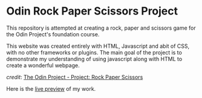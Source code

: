 # Odin Rock Paper Scissors Project

This repository is attempted at creating a rock, paper and scissors game for the Odin Project's foundation course.

This website was created entirely with HTML, Javascript and abit of CSS, with no other frameworks or plugins. The main goal of the project is to demonstrate my understanding of using javascript along with HTML to create a wonderful webpage.

*credit*: [The Odin Project - Project: Rock Paper Scissors](https://www.theodinproject.com/lessons/foundations-rock-paper-scissors)

Here is the [live preview](https://yeevern.github.io/odin-rock-paper-scissors/) of my work. 